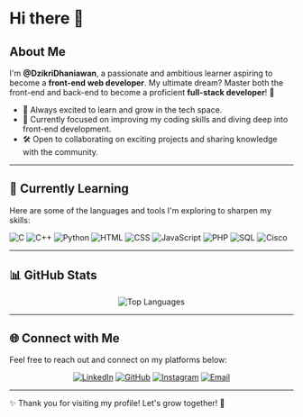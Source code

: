 # Hi there 👋 

## About Me
I'm **@DzikriDhaniawan**, a passionate and ambitious learner aspiring to become a **front-end web developer**. My ultimate dream? Master both the front-end and back-end to become a proficient **full-stack developer**! 🚀

- 🌱 Always excited to learn and grow in the tech space.  
- 🎯 Currently focused on improving my coding skills and diving deep into front-end development.  
- 🛠 Open to collaborating on exciting projects and sharing knowledge with the community.

---

## 🔧 Currently Learning
Here are some of the languages and tools I'm exploring to sharpen my skills:

<p align="left">
  <img src="https://img.shields.io/badge/C-00599C?style=for-the-badge&logo=c&logoColor=white" alt="C" />
  <img src="https://img.shields.io/badge/C%2B%2B-00599C?style=for-the-badge&logo=c%2B%2B&logoColor=white" alt="C++" />
  <img src="https://img.shields.io/badge/Python-3776AB?style=for-the-badge&logo=python&logoColor=white" alt="Python" />
  <img src="https://img.shields.io/badge/HTML5-E34F26?style=for-the-badge&logo=html5&logoColor=white" alt="HTML" />
  <img src="https://img.shields.io/badge/CSS3-1572B6?style=for-the-badge&logo=css3&logoColor=white" alt="CSS" />
  <img src="https://img.shields.io/badge/JavaScript-F7DF1E?style=for-the-badge&logo=javascript&logoColor=black" alt="JavaScript" />
  <img src="https://img.shields.io/badge/PHP-777BB4?style=for-the-badge&logo=php&logoColor=white" alt="PHP" />
  <img src="https://img.shields.io/badge/SQL-4479A1?style=for-the-badge&logo=sql&logoColor=white" alt="SQL" />
  <img src="https://img.shields.io/badge/Cisco-1BA0D7?style=for-the-badge&logo=cisco&logoColor=white" alt="Cisco" />
</p>

---

## 📊 GitHub Stats
<div align="center">
  <img src="https://github-readme-stats.vercel.app/api/top-langs/?username=DzikriDhaniawan&langs_count=6&theme=tokyonight" alt="Top Languages" />
  <br />
</div>

---

## 🌐 Connect with Me
Feel free to reach out and connect on my platforms below:

<p align="center">
  <a href="https://www.linkedin.com/in/dzikri-dhaniawan-189207333"><img src="https://img.shields.io/badge/LinkedIn-blue?style=for-the-badge&logo=linkedin&logoColor=white" alt="LinkedIn" /></a>
  <a href="https://github.com/DzikriDhaniawan"><img src="https://img.shields.io/badge/GitHub-black?style=for-the-badge&logo=github&logoColor=white" alt="GitHub" /></a>
  <a href="https://instagram.com/dhaniawannn"><img src="https://img.shields.io/badge/Instagram-pink?style=for-the-badge&logo=instagram&logoColor=white" alt="Instagram" /></a>
  <a href="mailto:dhaniawan.dzikri@gmail.com"><img src="https://img.shields.io/badge/Email-D14836?style=for-the-badge&logo=gmail&logoColor=white" alt="Email" /></a>
</p>

---

✨ Thank you for visiting my profile! Let's grow together! 🚀
